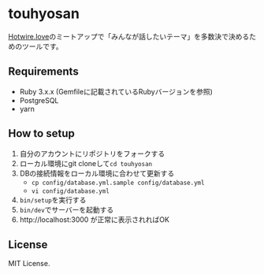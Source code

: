 # touhyosan

[Hotwire.love](https://hotwire-love.connpass.com/)のミートアップで「みんなが話したいテーマ」を多数決で決めるためのツールです。

## Requirements

- Ruby 3.x.x (Gemfileに記載されているRubyバージョンを参照)
- PostgreSQL
- yarn

## How to setup 

1. 自分のアカウントにリポジトリをフォークする
1. ローカル環境にgit cloneして`cd touhyosan`
1. DBの接続情報をローカル環境に合わせて更新する　
   - `cp config/database.yml.sample config/database.yml`
   - `vi config/database.yml`
1. `bin/setup`を実行する
1. `bin/dev`でサーバーを起動する
1. http://localhost:3000 が正常に表示されればOK

## License 

MIT License.
